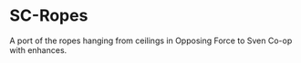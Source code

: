 # SC-Ropes
A port of the ropes hanging from ceilings in Opposing Force to Sven Co-op with enhances.
